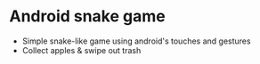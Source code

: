 # Android snake game
- Simple snake-like game using android's touches and gestures
- Collect apples & swipe out trash
